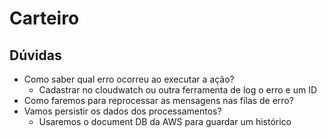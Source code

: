 # Carteiro

## Dúvidas

* Como saber qual erro ocorreu ao executar a ação?
    * Cadastrar no cloudwatch ou outra ferramenta de log o erro e um ID
* Como faremos para reprocessar as mensagens nas filas de erro?
* Vamos persistir os dados dos processamentos?
    * Usaremos o document DB da AWS para guardar um histórico

